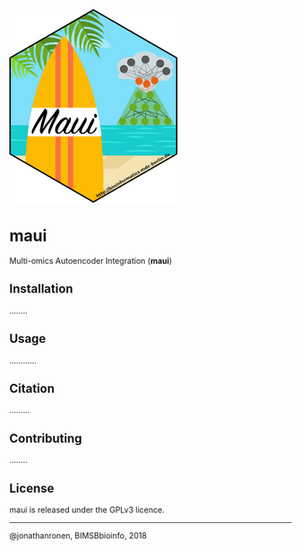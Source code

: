 <div align="left">
	<img src="hex-maui.png" alt="maui">
</div>

# maui

Multi-omics Autoencoder Integration (**maui**) 

## Installation

........

## Usage

............


## Citation

.........

## Contributing

........

## License

maui is released under the GPLv3 licence.

---------------------
@jonathanronen, BIMSBbioinfo, 2018
